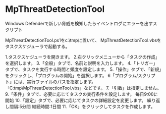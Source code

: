 # MpThreatDetectionTool
Windows Defenderで新しい脅威を検知したらイベントログにエラーを出すスクリプト

MpThreatDetectionTool.ps1をc:\tmpに置いて、
MpThreatDetectionTool.vbsをタスクスケジューラで起動する。

1.タスクスケジューラを開きます。
2.右クリックメニューから「タスクの作成」を選択します。
3.「全般」タブで、名前と説明を入力します。
4.「トリガー」タブで、タスクを実行する時間と頻度を設定します。
5.「操作」タブで、「新規」をクリックし、「プログラムの開始」を選択します。
6「プログラム/スクリプト」には、実行ファイルのパスを指定します。
 「C:tmp\MpThreatDetectionTool.vbs」などです。
7.「引数」は指定しません。
9.「条件」タブで、必要に応じてタスクの実行条件を設定します。
 毎日9:00に開始
10.「設定」タブで、必要に応じてタスクの詳細設定を変更します。
 繰り返し間隔:5分間
 継続時間:1日間
11.「OK」をクリックしてタスクを作成します。
